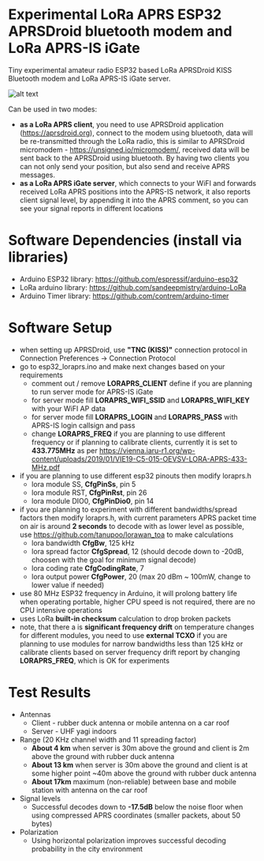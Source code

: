 # Experimental LoRa APRS ESP32 APRSDroid bluetooth modem and LoRa APRS-IS iGate
Tiny experimental amateur radio ESP32 based LoRa APRSDroid KISS Bluetooth modem and LoRa APRS-IS iGate server.

![alt text](https://www.smart-prototyping.com/image/data/5_community/WIFI/101770%20Ra-01/2.png)

Can be used in two modes: 
- **as a LoRa APRS client**, you need to use APRSDroid application (https://aprsdroid.org), connect to the modem using bluetooth, data will be re-transmitted through the LoRa radio, this is similar to APRSDroid micromodem - https://unsigned.io/micromodem/, received data will be sent back to the APRSDroid using bluetooth. By having two clients you can not only send your position, but also send and receive APRS messages.
- **as a LoRa APRS iGate server**, which connects to your WiFI and forwards received LoRa APRS positions into the APRS-IS network, it also reports client signal level, by appending it into the APRS comment, so you can see your signal reports in different locations

# Software Dependencies (install via libraries)
- Arduino ESP32 library: https://github.com/espressif/arduino-esp32
- LoRa arduino library: https://github.com/sandeepmistry/arduino-LoRa
- Arduino Timer library: https://github.com/contrem/arduino-timer

# Software Setup
- when setting up APRSDroid, use **"TNC (KISS)"** connection protocol in Connection Preferences -> Connection Protocol
- go to esp32_loraprs.ino and make next changes based on your requirements
  - comment out / remove **LORAPRS_CLIENT** define if you are planning to run server mode for APRS-IS iGate
  - for server mode fill **LORAPRS_WIFI_SSID** and **LORAPRS_WIFI_KEY** with your WiFI AP data
  - for server mode fill **LORAPRS_LOGIN** and **LORAPRS_PASS** with APRS-IS login callsign and pass
  - change **LORAPRS_FREQ** if you are planning to use different frequency or if planning to calibrate clients, currently it is set to **433.775MHz** as per https://vienna.iaru-r1.org/wp-content/uploads/2019/01/VIE19-C5-015-OEVSV-LORA-APRS-433-MHz.pdf
- if you are planning to use different esp32 pinouts then modify loraprs.h
  - lora module SS, **CfgPinSs**, pin 5
  - lora module RST, **CfgPinRst**, pin 26
  - lora module DIO0, **CfgPinDio0**, pin 14
- if you are planning to experiment with different bandwidths/spread factors then modify loraprs.h, with current parameters APRS packet time on air is around **2 seconds** to decode with as lower level as possible, use https://github.com/tanupoo/lorawan_toa to make calculations
  - lora bandwidth **CfgBw**, 125 kHz
  - lora spread factor **CfgSpread**, 12 (should decode down to -20dB, choosen with the goal for minimum signal decode)
  - lora coding rate **CfgCodingRate**, 7
  - lora output power **CfgPower**, 20 (max 20 dBm ~ 100mW, change to lower value if needed)
- use 80 MHz ESP32 frequency in Arduino, it will prolong battery life when operating portable, higher CPU speed is not required, there are no CPU intensive operations
- uses LoRa **built-in checksum** calculation to drop broken packets
- note, that there a is **significant frequency drift** on temperature changes for different modules, you need to use **external TCXO** if you are planning to use modules for narrow bandwidths less than 125 kHz or calibrate clients based on server frequency drift report by changing **LORAPRS_FREQ**, which is OK for experiments

# Test Results
- Antennas
  - Client - rubber duck antenna or mobile antenna on a car roof
  - Server - UHF yagi indoors
- Range (20 KHz channel width and 11 spreading factor)
  - **About 4 km** when server is 30m above the ground and client is 2m above the ground with rubber duck antenna
  - **About 13 km** when server is 30m above the ground and client is at some higher point ~40m above the ground with rubber duck antenna
  - **About 17km** maximum (non-reliable) between base and mobile station with antenna on the car roof
- Signal levels
  - Successful decodes down to **-17.5dB** below the noise floor when using compressed APRS coordinates (smaller packets, about 50 bytes)
- Polarization
  - Using horizontal polarization improves successful decoding probability in the city environment

